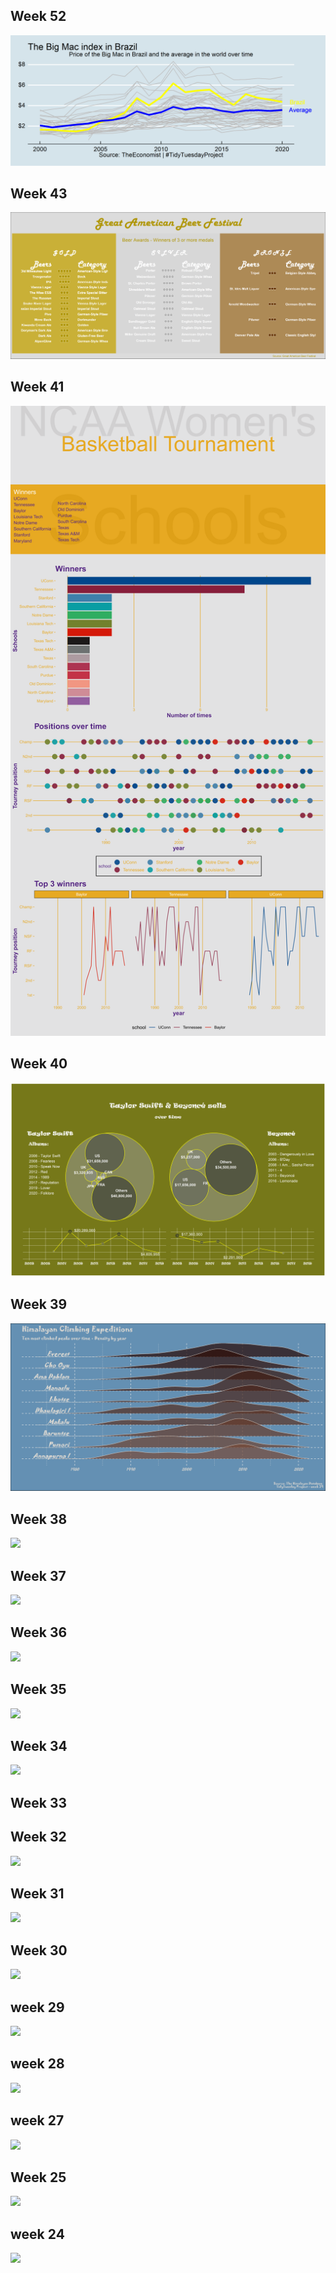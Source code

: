 ## Week 52
![](https://github.com/ronycoelho/tidytuesday2020/blob/master/week_52/plotweek_52.png?raw=true)

## Week 43
![](https://github.com/ronycoelho/tidytuesday2020/blob/master/week_43/week_43.png?raw=true)

## Week 41 
![](https://github.com/ronycoelho/tidytuesday2020/blob/master/week_41/plot_week_37.png?raw=true)

## Week 40
![](https://github.com/ronycoelho/tidytuesday2020/blob/master/week_40/week_40.png?raw=true)

## Week 39
![](https://github.com/ronycoelho/tidytuesday2020/blob/master/week_39/plot_week_39_2.png)

## Week 38
![](https://github.com/ronycoelho/tidytuesday2020/blob/master/week_38/plot_week_38.png)

## Week 37
![](https://github.com/ronycoelho/tidytuesday2020/blob/master/week_37/plot_week_37.png)

## Week 36
![](https://github.com/ronycoelho/tidytuesday2020/blob/master/weeK_36/animated_week_36.gif)

## Week 35
![](https://github.com/ronycoelho/tidytuesday2020/blob/master/week_35/week_35.png)

## Week 34 
![](https://github.com/ronycoelho/tidytuesday2020/blob/master/week_34/week_34.png)

## Week 33


## Week 32
![](https://github.com/ronycoelho/tidytuesday2020/blob/master/week_32/week_32.png)

## Week 31
![](https://github.com/ronycoelho/tidytuesday2020/blob/master/week_31/week_31.png)

## Week 30
![](https://github.com/ronycoelho/tidytuesday2020/blob/master/week_30/week_30.png)

## week 29
![](https://github.com/ronycoelho/tidytuesday2020/blob/master/week_29/week_29.png)

## week 28
![](https://github.com/ronycoelho/tidytuesday2020/blob/master/week_28/coffee.png)

## week 27
![](https://github.com/ronycoelho/tidytuesday2020/blob/master/weeK_27/week_27.png)

## Week 25
![](https://github.com/ronycoelho/tidytuesday2020/blob/master/week_25/week_25.png)

## week 24
![](https://github.com/ronycoelho/tidytuesday2020/blob/master/week_24/Achievements_final_.png)
